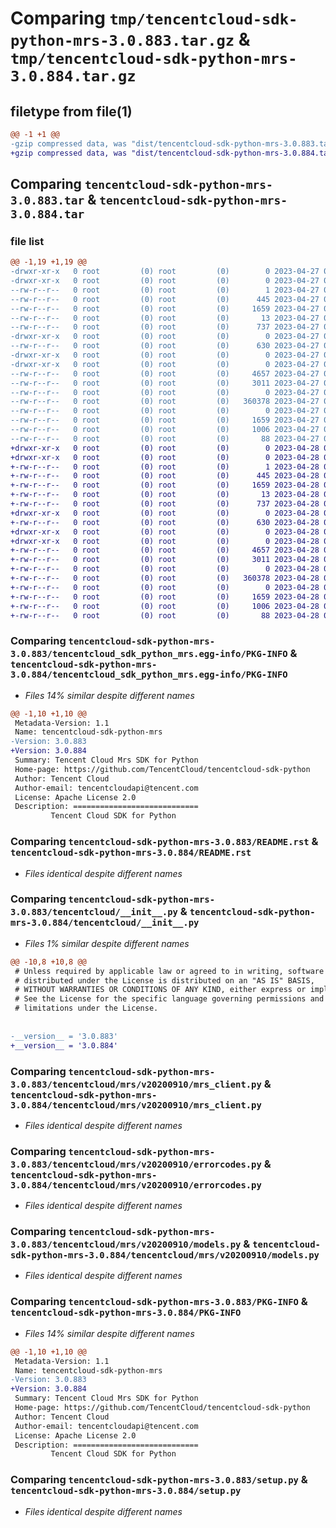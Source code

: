 # Comparing `tmp/tencentcloud-sdk-python-mrs-3.0.883.tar.gz` & `tmp/tencentcloud-sdk-python-mrs-3.0.884.tar.gz`

## filetype from file(1)

```diff
@@ -1 +1 @@
-gzip compressed data, was "dist/tencentcloud-sdk-python-mrs-3.0.883.tar", last modified: Thu Apr 27 00:41:13 2023, max compression
+gzip compressed data, was "dist/tencentcloud-sdk-python-mrs-3.0.884.tar", last modified: Fri Apr 28 02:31:26 2023, max compression
```

## Comparing `tencentcloud-sdk-python-mrs-3.0.883.tar` & `tencentcloud-sdk-python-mrs-3.0.884.tar`

### file list

```diff
@@ -1,19 +1,19 @@
-drwxr-xr-x   0 root         (0) root         (0)        0 2023-04-27 00:41:13.000000 tencentcloud-sdk-python-mrs-3.0.883/
-drwxr-xr-x   0 root         (0) root         (0)        0 2023-04-27 00:41:13.000000 tencentcloud-sdk-python-mrs-3.0.883/tencentcloud_sdk_python_mrs.egg-info/
--rw-r--r--   0 root         (0) root         (0)        1 2023-04-27 00:41:13.000000 tencentcloud-sdk-python-mrs-3.0.883/tencentcloud_sdk_python_mrs.egg-info/dependency_links.txt
--rw-r--r--   0 root         (0) root         (0)      445 2023-04-27 00:41:13.000000 tencentcloud-sdk-python-mrs-3.0.883/tencentcloud_sdk_python_mrs.egg-info/SOURCES.txt
--rw-r--r--   0 root         (0) root         (0)     1659 2023-04-27 00:41:13.000000 tencentcloud-sdk-python-mrs-3.0.883/tencentcloud_sdk_python_mrs.egg-info/PKG-INFO
--rw-r--r--   0 root         (0) root         (0)       13 2023-04-27 00:41:13.000000 tencentcloud-sdk-python-mrs-3.0.883/tencentcloud_sdk_python_mrs.egg-info/top_level.txt
--rw-r--r--   0 root         (0) root         (0)      737 2023-04-27 00:41:13.000000 tencentcloud-sdk-python-mrs-3.0.883/README.rst
-drwxr-xr-x   0 root         (0) root         (0)        0 2023-04-27 00:41:13.000000 tencentcloud-sdk-python-mrs-3.0.883/tencentcloud/
--rw-r--r--   0 root         (0) root         (0)      630 2023-04-27 00:41:13.000000 tencentcloud-sdk-python-mrs-3.0.883/tencentcloud/__init__.py
-drwxr-xr-x   0 root         (0) root         (0)        0 2023-04-27 00:41:13.000000 tencentcloud-sdk-python-mrs-3.0.883/tencentcloud/mrs/
-drwxr-xr-x   0 root         (0) root         (0)        0 2023-04-27 00:41:13.000000 tencentcloud-sdk-python-mrs-3.0.883/tencentcloud/mrs/v20200910/
--rw-r--r--   0 root         (0) root         (0)     4657 2023-04-27 00:41:13.000000 tencentcloud-sdk-python-mrs-3.0.883/tencentcloud/mrs/v20200910/mrs_client.py
--rw-r--r--   0 root         (0) root         (0)     3011 2023-04-27 00:41:13.000000 tencentcloud-sdk-python-mrs-3.0.883/tencentcloud/mrs/v20200910/errorcodes.py
--rw-r--r--   0 root         (0) root         (0)        0 2023-04-27 00:41:13.000000 tencentcloud-sdk-python-mrs-3.0.883/tencentcloud/mrs/v20200910/__init__.py
--rw-r--r--   0 root         (0) root         (0)   360378 2023-04-27 00:41:13.000000 tencentcloud-sdk-python-mrs-3.0.883/tencentcloud/mrs/v20200910/models.py
--rw-r--r--   0 root         (0) root         (0)        0 2023-04-27 00:41:13.000000 tencentcloud-sdk-python-mrs-3.0.883/tencentcloud/mrs/__init__.py
--rw-r--r--   0 root         (0) root         (0)     1659 2023-04-27 00:41:13.000000 tencentcloud-sdk-python-mrs-3.0.883/PKG-INFO
--rw-r--r--   0 root         (0) root         (0)     1006 2023-04-27 00:41:13.000000 tencentcloud-sdk-python-mrs-3.0.883/setup.py
--rw-r--r--   0 root         (0) root         (0)       88 2023-04-27 00:41:13.000000 tencentcloud-sdk-python-mrs-3.0.883/setup.cfg
+drwxr-xr-x   0 root         (0) root         (0)        0 2023-04-28 02:31:26.000000 tencentcloud-sdk-python-mrs-3.0.884/
+drwxr-xr-x   0 root         (0) root         (0)        0 2023-04-28 02:31:26.000000 tencentcloud-sdk-python-mrs-3.0.884/tencentcloud_sdk_python_mrs.egg-info/
+-rw-r--r--   0 root         (0) root         (0)        1 2023-04-28 02:31:26.000000 tencentcloud-sdk-python-mrs-3.0.884/tencentcloud_sdk_python_mrs.egg-info/dependency_links.txt
+-rw-r--r--   0 root         (0) root         (0)      445 2023-04-28 02:31:26.000000 tencentcloud-sdk-python-mrs-3.0.884/tencentcloud_sdk_python_mrs.egg-info/SOURCES.txt
+-rw-r--r--   0 root         (0) root         (0)     1659 2023-04-28 02:31:26.000000 tencentcloud-sdk-python-mrs-3.0.884/tencentcloud_sdk_python_mrs.egg-info/PKG-INFO
+-rw-r--r--   0 root         (0) root         (0)       13 2023-04-28 02:31:26.000000 tencentcloud-sdk-python-mrs-3.0.884/tencentcloud_sdk_python_mrs.egg-info/top_level.txt
+-rw-r--r--   0 root         (0) root         (0)      737 2023-04-28 02:31:26.000000 tencentcloud-sdk-python-mrs-3.0.884/README.rst
+drwxr-xr-x   0 root         (0) root         (0)        0 2023-04-28 02:31:26.000000 tencentcloud-sdk-python-mrs-3.0.884/tencentcloud/
+-rw-r--r--   0 root         (0) root         (0)      630 2023-04-28 02:31:26.000000 tencentcloud-sdk-python-mrs-3.0.884/tencentcloud/__init__.py
+drwxr-xr-x   0 root         (0) root         (0)        0 2023-04-28 02:31:26.000000 tencentcloud-sdk-python-mrs-3.0.884/tencentcloud/mrs/
+drwxr-xr-x   0 root         (0) root         (0)        0 2023-04-28 02:31:26.000000 tencentcloud-sdk-python-mrs-3.0.884/tencentcloud/mrs/v20200910/
+-rw-r--r--   0 root         (0) root         (0)     4657 2023-04-28 02:31:26.000000 tencentcloud-sdk-python-mrs-3.0.884/tencentcloud/mrs/v20200910/mrs_client.py
+-rw-r--r--   0 root         (0) root         (0)     3011 2023-04-28 02:31:26.000000 tencentcloud-sdk-python-mrs-3.0.884/tencentcloud/mrs/v20200910/errorcodes.py
+-rw-r--r--   0 root         (0) root         (0)        0 2023-04-28 02:31:26.000000 tencentcloud-sdk-python-mrs-3.0.884/tencentcloud/mrs/v20200910/__init__.py
+-rw-r--r--   0 root         (0) root         (0)   360378 2023-04-28 02:31:26.000000 tencentcloud-sdk-python-mrs-3.0.884/tencentcloud/mrs/v20200910/models.py
+-rw-r--r--   0 root         (0) root         (0)        0 2023-04-28 02:31:26.000000 tencentcloud-sdk-python-mrs-3.0.884/tencentcloud/mrs/__init__.py
+-rw-r--r--   0 root         (0) root         (0)     1659 2023-04-28 02:31:26.000000 tencentcloud-sdk-python-mrs-3.0.884/PKG-INFO
+-rw-r--r--   0 root         (0) root         (0)     1006 2023-04-28 02:31:26.000000 tencentcloud-sdk-python-mrs-3.0.884/setup.py
+-rw-r--r--   0 root         (0) root         (0)       88 2023-04-28 02:31:26.000000 tencentcloud-sdk-python-mrs-3.0.884/setup.cfg
```

### Comparing `tencentcloud-sdk-python-mrs-3.0.883/tencentcloud_sdk_python_mrs.egg-info/PKG-INFO` & `tencentcloud-sdk-python-mrs-3.0.884/tencentcloud_sdk_python_mrs.egg-info/PKG-INFO`

 * *Files 14% similar despite different names*

```diff
@@ -1,10 +1,10 @@
 Metadata-Version: 1.1
 Name: tencentcloud-sdk-python-mrs
-Version: 3.0.883
+Version: 3.0.884
 Summary: Tencent Cloud Mrs SDK for Python
 Home-page: https://github.com/TencentCloud/tencentcloud-sdk-python
 Author: Tencent Cloud
 Author-email: tencentcloudapi@tencent.com
 License: Apache License 2.0
 Description: ============================
         Tencent Cloud SDK for Python
```

### Comparing `tencentcloud-sdk-python-mrs-3.0.883/README.rst` & `tencentcloud-sdk-python-mrs-3.0.884/README.rst`

 * *Files identical despite different names*

### Comparing `tencentcloud-sdk-python-mrs-3.0.883/tencentcloud/__init__.py` & `tencentcloud-sdk-python-mrs-3.0.884/tencentcloud/__init__.py`

 * *Files 1% similar despite different names*

```diff
@@ -10,8 +10,8 @@
 # Unless required by applicable law or agreed to in writing, software
 # distributed under the License is distributed on an "AS IS" BASIS,
 # WITHOUT WARRANTIES OR CONDITIONS OF ANY KIND, either express or implied.
 # See the License for the specific language governing permissions and
 # limitations under the License.
 
 
-__version__ = '3.0.883'
+__version__ = '3.0.884'
```

### Comparing `tencentcloud-sdk-python-mrs-3.0.883/tencentcloud/mrs/v20200910/mrs_client.py` & `tencentcloud-sdk-python-mrs-3.0.884/tencentcloud/mrs/v20200910/mrs_client.py`

 * *Files identical despite different names*

### Comparing `tencentcloud-sdk-python-mrs-3.0.883/tencentcloud/mrs/v20200910/errorcodes.py` & `tencentcloud-sdk-python-mrs-3.0.884/tencentcloud/mrs/v20200910/errorcodes.py`

 * *Files identical despite different names*

### Comparing `tencentcloud-sdk-python-mrs-3.0.883/tencentcloud/mrs/v20200910/models.py` & `tencentcloud-sdk-python-mrs-3.0.884/tencentcloud/mrs/v20200910/models.py`

 * *Files identical despite different names*

### Comparing `tencentcloud-sdk-python-mrs-3.0.883/PKG-INFO` & `tencentcloud-sdk-python-mrs-3.0.884/PKG-INFO`

 * *Files 14% similar despite different names*

```diff
@@ -1,10 +1,10 @@
 Metadata-Version: 1.1
 Name: tencentcloud-sdk-python-mrs
-Version: 3.0.883
+Version: 3.0.884
 Summary: Tencent Cloud Mrs SDK for Python
 Home-page: https://github.com/TencentCloud/tencentcloud-sdk-python
 Author: Tencent Cloud
 Author-email: tencentcloudapi@tencent.com
 License: Apache License 2.0
 Description: ============================
         Tencent Cloud SDK for Python
```

### Comparing `tencentcloud-sdk-python-mrs-3.0.883/setup.py` & `tencentcloud-sdk-python-mrs-3.0.884/setup.py`

 * *Files identical despite different names*

